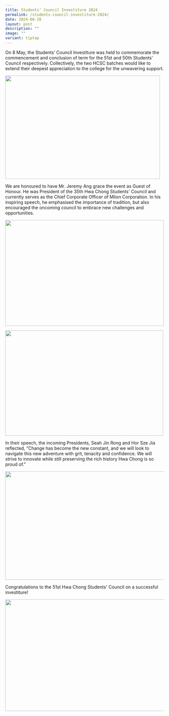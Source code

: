 ```yaml
---
title: Students’ Council Investiture 2024
permalink: /students-council-investiture-2024/
date: 2024-06-28
layout: post
description: ""
image: ""
variant: tiptap
---
```

<p>On 8 May, the Students’ Council Investiture was held to commemorate the
commencement and conclusion of term for the 51st and 50th Students’ Council
respectively. Collectively, the two HCSC batches would like to extend their
deepest appreciation to the college for the unwavering support.</p>
<div class="isomer-image-wrapper">
<img style="margin-left:0px;margin-top:0px;" height="328" width="492" src="https://lh7-us.googleusercontent.com/docsz/AD_4nXe7eCGeJg-PObVIO4CVdO-cgwrDxxeP3f7-zRetaafW9-VpmaEeEHsbp0loZHqBMcWuFlkHMkDv7v5lL7hkt281mcaVB_bZ2GTPaoqYLZBnU94x0Yt39d2fvTSzq8k1fXe0A_N30YzdDwBePhw_TQnNG94S?key=P6ul7ujYwMI5yp3_hjjB0w">
</div>
<p>We are honoured to have Mr. Jeremy Ang grace the event as Guest of Honour.
He was President of the 35th Hwa Chong Students' Council and currently
serves as the Chief Corporate Officer of Mlion Corporation. In his inspiring
speech, he emphasised the importance of tradition, but also encouraged
the oncoming council to embrace new challenges and opportunities.</p>
<div class="isomer-image-wrapper">
<img style="margin-left:0px;margin-top:0px;" height="336" width="504" src="https://lh7-us.googleusercontent.com/docsz/AD_4nXe7eV93s4skaYAvw8SmNmx5FJZ13svHYYvcaNUdcds_NH0gGiFbrJ-1nj7hk2hOEI2z66ul8FxC2xYfh-8IlYQgey2zXag5eheAhIqP7tPWiJS-MqOucGACpYxbpeLRjbHfKT64gVRF0DWy_g-9zo7cCAVq?key=P6ul7ujYwMI5yp3_hjjB0w">
</div>
<p></p>
<div class="isomer-image-wrapper">
<img style="margin-left:0px;margin-top:0px;" height="334" width="502" src="https://lh7-us.googleusercontent.com/docsz/AD_4nXcDlpMJIkvWMl10nN28vxVXnkohWKLa1RvkQ71GpzSHXyN6fqQVPtAOofIOXdj3shqNmHDzAhCmvAYkIta8JU2PI1lRFFUtr_WMw4LT0HFnLY3oyBbpc9slc9OfG0w92SGA0pAiCzgj3i5xbXT70nkjTDw?key=P6ul7ujYwMI5yp3_hjjB0w">
</div>
<p>In their speech, the incoming Presidents, Seah Jin Rong and Hor Sze Jia
reflected, “Change has become the new constant, and we will look to navigate
this new adventure with grit, tenacity and confidence. We will strive to
innovate while still preserving the rich history Hwa Chong is so proud
of.”</p>
<div class="isomer-image-wrapper">
<img style="margin-left:0px;margin-top:0px;" height="344" width="517" src="https://lh7-us.googleusercontent.com/docsz/AD_4nXcgc5aoR8VVbJEOmQd363jERFCXeOoeYg_og10KR-7haXxfdX8epMKBE0omjHzyl7ravqWk6-kzBgIE2mTdM9N1vJyXigrGqae8B1dn2gY3zlK-xBc2OHngnazZpEJNwXkR60J1g-9RnTV8X8NP8s6WwhI9?key=P6ul7ujYwMI5yp3_hjjB0w">
</div>
<p>Congratulations to the 51st Hwa Chong Students' Council on a successful
investiture!</p>
<div class="isomer-image-wrapper">
<img style="margin-left:0px;margin-top:0px;" height="354" width="530" src="https://lh7-us.googleusercontent.com/docsz/AD_4nXeBHIaImUB9wsGR7Fyn7uONKeGlz-OZkEnTZI71uAqso7JcoNidQ7OlBV_dIZ9apkXEoKqPJGgAEEyLRB48XrRL0VQlcRVYweALOVxSqDRaRffWGRXrTcO1NubI-NRx8yqFPeoi889v93boUQkm1GWv7DVl?key=P6ul7ujYwMI5yp3_hjjB0w">
</div>
<p>
<br>
<br>
</p>